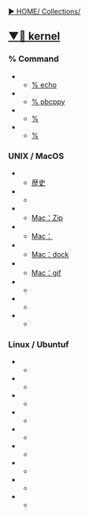 [▶︎ HOME/ Collections/](https://gitpress.io/@sh16ma/collections)


## [▼🩶 kernel ](https://gitpress.io/c/kernel/)
### % Command
- - [% echo](command_echo.md)
- - [% pbcppy](command_pbcopy.md)
- - [% ](.md)
- - [% ](.md)

### UNIX /  MacOS
- - [歴史](unix_history.md)
- - [](mac_init.md)
- - [Mac：Zip](mac_zip.md)
- - [Mac：](mac_clear.md)
- - [Mac：dock](mac_dock.md)
- - [Mac：gif](mac_gif.md)
- - [](.md)
- - [](.md)
- - [](.md)


### Linux / Ubuntuf
- - [](.md)
- - [](.md)
- - [](.md)
- - [](.md)
- - [](.md)
- - [](.md)
- - [](.md)
- - [](.md)
- - [](.md)


